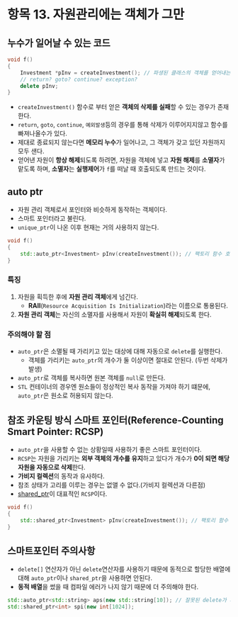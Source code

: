 # 항목 13. 자원관리에는 객체가 그만
## 누수가 일어날 수 있는 코드
```cpp
void f()
{
    Investment *pInv = createInvestment(); // 파생된 클래스의 객체를 얻어내는 팩토리 함수
    // return? goto? continue? exception?
    delete pInv;
}
```
- `createInvestment()` 함수로 부터 얻은 **객체의 삭제를 실패**할 수 있는 경우가 존재한다.
- `return`, `goto`, `continue`, `예외발생`등의 경우를 통해 삭제가 이루어지지않고 함수를 빠져나올수가 있다.
- 제대로 종료되지 않는다면 **메모리 누수**가 일어나고, 그 객체가 갖고 있던 자원까지 모두 샌다.
- 얻어낸 자원이 **항상 해제**되도록 하려면, 자원을 객체에 넣고 **자원 해제**를 **소멸자**가 맡도록 하며, **소멸자**는 **실행제어**가 `f`를 떠날 때 호출되도록 만드는 것이다.

## auto ptr
- 자원 관리 객체로서 포인터와 비슷하게 동작하는 객체이다.
- 스마트 포인터라고 불린다.
- `unique_ptr`이 나온 이후 현재는 거의 사용하지 않는다.
```cpp
void f()
{
    std::auto_ptr<Investment> pInv(createInvestment()); // 팩토리 함수 호출
}
```

### 특징
1. 자원을 획득한 후에 **자원 관리 객체**에게 넘긴다.
    - **RAII**(`Resource Acquisition Is Initialization`)라는 이름으로 통용된다.
2. **자원 관리 객체**는 자신의 소멸자를 사용해서 자원이 **확실히 해제**되도록 한다.

### 주의해야 할 점
- `auto_ptr`은 소멸될 때 가리키고 있는 대상에 대해 자동으로 `delete`를 실행한다.
    - 객체를 가리키는 `auto_ptr`의 개수가 둘 이상이면 절대로 안된다. (두번 삭제가 발생)
- `auto_ptr`로 객체를 복사하면 원본 객체를 `null`로 만든다.
- `STL` 컨테이너의 경우엔 원소들이 정상적인 복사 동작을 가져야 하기 떄문에, `auto_ptr`은 원소로 허용되지 않는다.

## 참조 카운팅 방식 스마트 포인터(Reference-Counting Smart Pointer: RCSP)
- `auto_ptr`을 사용할 수 없는 상황일때 사용하기 좋은 스마트 포인터이다.
- `RCSP`는 자원을 가리키는 **외부 객체의 개수를 유지**하고 있다가 개수가 **0이 되면 해당 자원을 자동으로 삭제**한다.
- **가비지 컬렉션**의 동작과 유사하다.
- 참조 상태가 고리를 이루는 경우는 없앨 수 없다.(가비지 컬렉션과 다른점)
- [shared_ptr](/Chapter9/Item54.md)이 대표적인 `RCSP`이다.

```cpp
void f()
{
    std::shared_ptr<Investment> pInv(createInvestment()); // 팩토리 함수 호출
}
```

## 스마트포인터 주의사항
- `delete[]` 연산자가 아닌 `delete`연산자를 사용하기 때문에 동적으로 할당한 배열에 대해 `auto_ptr`이나 `shared_ptr`을 사용하면 안된다.
- **동적 배열**을 썼을 때 컴파일 에러가 나지 않기 때문에 더 주의해야 한다.
```cpp
std::auto_ptr<std::string> aps(new std::string[10]); // 잘못된 delete가 사용된다.
std::shared_ptr<int> spi(new int[1024]);
```